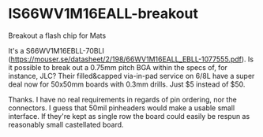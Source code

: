 # IS66WV1M16EALL-breakout

Breakout a flash chip for Mats

It's a S66WV1M16EBLL-70BLI (https://mouser.se/datasheet/2/198/66WV1M16EALL_EBLL-1077555.pdf). Is it possible to break out a 0.75mm pitch BGA within the specs of, for instance, JLC? Their filled&capped via-in-pad service on 6/8L have a super deal now for 50x50mm boards with 0.3mm drills. Just $5 instead of $50.

Thanks. I have no real requirements in regards of pin ordering, nor the connectors. I guess that 50mil pinheaders would make a usable small interface. If they're kept as single row the board could easily be respun as reasonably small castellated board.
